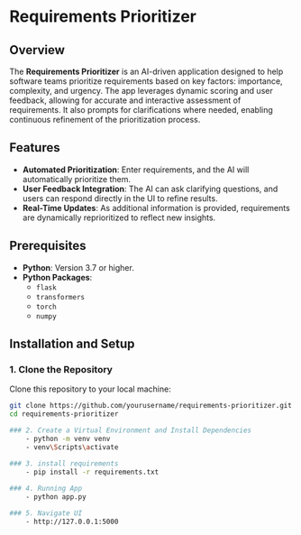 # Requirements Prioritizer

## Overview

The **Requirements Prioritizer** is an AI-driven application designed to help software teams prioritize requirements based on key factors: importance, complexity, and urgency. The app leverages dynamic scoring and user feedback, allowing for accurate and interactive assessment of requirements. It also prompts for clarifications where needed, enabling continuous refinement of the prioritization process.

## Features

- **Automated Prioritization**: Enter requirements, and the AI will automatically prioritize them.
- **User Feedback Integration**: The AI can ask clarifying questions, and users can respond directly in the UI to refine results.
- **Real-Time Updates**: As additional information is provided, requirements are dynamically reprioritized to reflect new insights.

## Prerequisites

- **Python**: Version 3.7 or higher.
- **Python Packages**:
  - `flask`
  - `transformers`
  - `torch`
  - `numpy`

## Installation and Setup

### 1. Clone the Repository

Clone this repository to your local machine:

```bash
git clone https://github.com/yourusername/requirements-prioritizer.git
cd requirements-prioritizer

### 2. Create a Virtual Environment and Install Dependencies
    - python -m venv venv
    - venv\Scripts\activate

### 3. install requirements
    - pip install -r requirements.txt
    
### 4. Running App
    - python app.py

### 5. Navigate UI
    - http://127.0.0.1:5000




